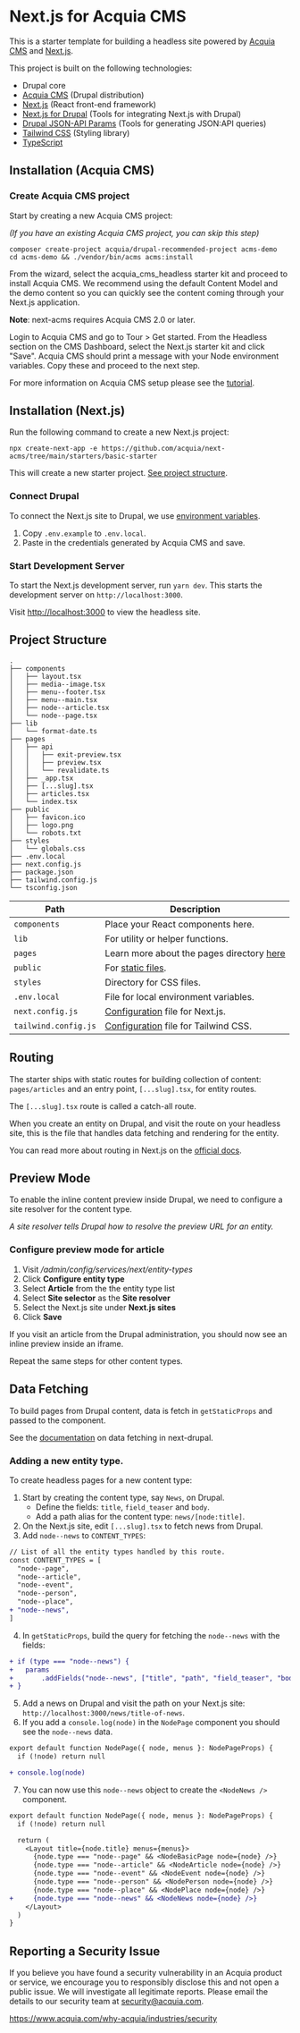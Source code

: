 # Next.js for Acquia CMS

This is a starter template for building a headless site powered by [Acquia CMS](https://www.acquia.com/products/drupal-cloud/acquia-cms) and [Next.js](https://nextjs.org).

This project is built on the following technologies:

- Drupal core
- [Acquia CMS](https://github.com/acquia/acquia_cms) (Drupal distribution)
- [Next.js](https://nextjs.org) (React front-end framework)
- [Next.js for Drupal](https://next-drupal.org) (Tools for integrating Next.js with Drupal)
- [Drupal JSON-API Params](https://github.com/d34dman/drupal-jsonapi-params) (Tools for generating JSON:API queries)
- [Tailwind CSS](https://taiwindcss.com) (Styling library)
- [TypeScript](http://typescriptlang.org)

## Installation (Acquia CMS)

### Create Acquia CMS project

Start by creating a new Acquia CMS project:

_(If you have an existing Acquia CMS project, you can skip this step)_

```
composer create-project acquia/drupal-recommended-project acms-demo
cd acms-demo && ./vendor/bin/acms acms:install
```

From the wizard, select the acquia_cms_headless starter kit and proceed to install Acquia CMS. We recommend using the default
Content Model and the demo content so you can quickly see the content coming through your Next.js application.

**Note**: next-acms requires Acquia CMS 2.0 or later.

Login to Acquia CMS and go to Tour > Get started. From the Headless section on the CMS Dashboard, select the Next.js starter kit and click "Save".
Acquia CMS should print a message with your Node environment variables. Copy these and proceed to the next step.

For more information on Acquia CMS setup please see the [tutorial](https://dev.acquia.com/tutorial/nextjs-acquia-setting-acquia-cms).

## Installation (Next.js)

Run the following command to create a new Next.js project:

```
npx create-next-app -e https://github.com/acquia/next-acms/tree/main/starters/basic-starter
```

This will create a new starter project. [See project structure](#project-structure).

### Connect Drupal

To connect the Next.js site to Drupal, we use [environment variables](https://next-drupal.org/docs/environment-variables).

1. Copy `.env.example` to `.env.local`.
2. Paste in the credentials generated by Acquia CMS and save.

### Start Development Server

To start the Next.js development server, run `yarn dev`. This starts the development server on `http://localhost:3000`.

Visit [http://localhost:3000](http://localhost:3000) to view the headless site.

## Project Structure

```
.
├── components
│   ├── layout.tsx
│   ├── media--image.tsx
│   ├── menu--footer.tsx
│   ├── menu--main.tsx
│   ├── node--article.tsx
│   └── node--page.tsx
├── lib
│   └── format-date.ts
├── pages
│   ├── api
│   │   ├── exit-preview.tsx
│   │   ├── preview.tsx
│   │   └── revalidate.ts
│   ├── _app.tsx
│   ├── [...slug].tsx
│   ├── articles.tsx
│   └── index.tsx
├── public
│   ├── favicon.ico
│   ├── logo.png
│   └── robots.txt
├── styles
│   └── globals.css
├── .env.local
├── next.config.js
├── package.json
├── tailwind.config.js
└── tsconfig.json
```

| Path                 | Description                                                                                          |
| -------------------- | ---------------------------------------------------------------------------------------------------- |
| `components`         | Place your React components here.                                                                    |
| `lib`                | For utility or helper functions.                                                                     |
| `pages`              | Learn more about the pages directory [here](https://nextjs.org/docs/basic-features/pages)            |
| `public`             | For [static files](https://nextjs.org/docs/basic-features/static-file-serving).                      |
| `styles`             | Directory for CSS files.                                                                             |
| `.env.local`         | File for local environment variables.                                                                |
| `next.config.js`     | [Configuration](https://nextjs.org/docs/api-reference/next.config.js/introduction) file for Next.js. |
| `tailwind.config.js` | [Configuration](https://tailwindcss.com/docs/configuration) file for Tailwind CSS.                   |

## Routing

The starter ships with static routes for building collection of content: `pages/articles` and an entry point, `[...slug].tsx`, for entity routes.

The `[...slug].tsx` route is called a catch-all route.

When you create an entity on Drupal, and visit the route on your headless site, this is the file that handles data fetching and rendering for the entity.

You can read more about routing in Next.js on the [official docs](https://nextjs.org/docs/routing/introduction).

## Preview Mode

To enable the inline content preview inside Drupal, we need to configure a site resolver for the content type.

_A *site resolver* tells Drupal how to resolve the preview URL for an entity._

### Configure preview mode for article

1. Visit _/admin/config/services/next/entity-types_
2. Click **Configure entity type**
3. Select **Article** from the the entity type list
4. Select **Site selector** as the **Site resolver**
5. Select the Next.js site under **Next.js sites**
6. Click **Save**

If you visit an article from the Drupal administration, you should now see an inline preview inside an iframe.

Repeat the same steps for other content types.

## Data Fetching

To build pages from Drupal content, data is fetch in `getStaticProps` and passed to the component.

See the [documentation](https://next-drupal.org/docs/data-fetching) on data fetching in next-drupal.

### Adding a new entity type.

To create headless pages for a new content type:

1. Start by creating the content type, say `News`, on Drupal.
   - Define the fields: `title`, `field_teaser` and `body`.
   - Add a path alias for the content type: `news/[node:title]`.
2. On the Next.js site, edit `[...slug].tsx` to fetch news from Drupal.
3. Add `node--news` to `CONTENT_TYPES`:

```diff
// List of all the entity types handled by this route.
const CONTENT_TYPES = [
  "node--page",
  "node--article",
  "node--event",
  "node--person",
  "node--place",
+ "node--news",
]
```

4. In `getStaticProps`, build the query for fetching the `node--news` with the fields:

```diff
+ if (type === "node--news") {
+ 	params
+ 		.addFields("node--news", ["title", "path", "field_teaser", "body])
+ }
```

5. Add a news on Drupal and visit the path on your Next.js site: `http://localhost:3000/news/title-of-news`.
6. If you add a `console.log(node)` in the `NodePage` component you should see the `node--news` data.

```diff
export default function NodePage({ node, menus }: NodePageProps) {
  if (!node) return null

+ console.log(node)
```

7. You can now use this `node--news` object to create the `<NodeNews />` component.

```diff
export default function NodePage({ node, menus }: NodePageProps) {
  if (!node) return null

  return (
    <Layout title={node.title} menus={menus}>
      {node.type === "node--page" && <NodeBasicPage node={node} />}
      {node.type === "node--article" && <NodeArticle node={node} />}
      {node.type === "node--event" && <NodeEvent node={node} />}
      {node.type === "node--person" && <NodePerson node={node} />}
      {node.type === "node--place" && <NodePlace node={node} />}
+     {node.type === "node--news" && <NodeNews node={node} />}
    </Layout>
  )
}
```

## Reporting a Security Issue
If you believe you have found a security vulnerability in an Acquia product or service, we encourage you to responsibly disclose this and not open a public issue. We will investigate all legitimate reports. Please email the details to our security team at security@acquia.com.

https://www.acquia.com/why-acquia/industries/security